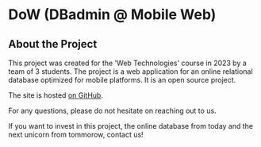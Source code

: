# DoW (DBadmin @ Mobile Web)

## About the Project

This project was created for the 'Web Technologies' course in 2023 by a team of 3 students. The project is a web application for an online relational database optimized for mobile platforms. It is an open source project.

The site is hosted [on GitHub](https://radu-alex-012.github.io/uni_tw/).

For any questions, please do not hesitate on reaching out to us.

If you want to invest in this project, the online database from today and the next unicorn from tommorow, contact us!

